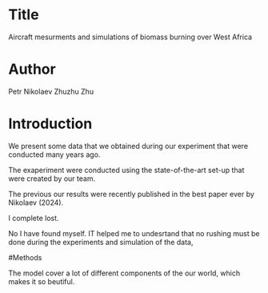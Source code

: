# Title 
Aircraft mesurments and simulations of biomass burning over West Africa

# Author
Petr Nikolaev
Zhuzhu Zhu

# Introduction
We present some data that we obtained during our experiment that were conducted many years ago.

The exaperiment were conducted using the state-of-the-art set-up that were created by our team.

The previous our results were recently published in the best paper ever by Nikolaev (2024).

I complete lost.

No I have found myself. IT helped me to undesrtand that no rushing must be done during
the experiments and simulation of the data,

#Methods

The model cover a lot of different components of the our world, which makes it so beutiful.

